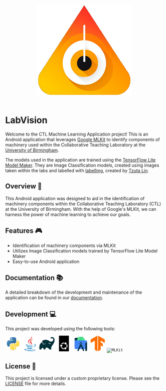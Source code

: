 &nbsp;
<div id="header" align="center">
  <img src="https://github.com/Jack-Development/LabVision/blob/main/Resources/logo.png" width="300"/>
</div>
&nbsp;

# LabVision

Welcome to the CTL Machine Learning Application project! This is an Android application that leverages [Google MLKit](https://developers.google.com/ml-kit/) to identify components of machinery used within the Collaborative Teaching Laboratory at the [University of Birmingham](https://www.birmingham.ac.uk/index.aspx).

The models used in the application are trained using the [TensorFlow Lite Model Maker](https://www.tensorflow.org/lite/models/modify/model_maker). They are Image Classification models, created using images taken within the labs and labelled with [labelImg](https://github.com/tzutalin/labelImg), created by [Tzuta Lin](http://tzutalin.github.io/).

## Overview 📝

This Android application was designed to aid in the identification of machinery components within the Collaborative Teaching Laboratory (CTL) at the University of Birmingham. With the help of Google's MLKit, we can harness the power of machine learning to achieve our goals. 

## Features 🎮

- Identification of machinery components via MLKit
- Utilizes Image Classification models trained by TensorFlow Lite Model Maker
- Easy-to-use Android application

## Documentation 📚

A detailed breakdown of the development and maintenance of the application can be found in our [documentation](https://github.com/Jack-Development/CTLMachineLearning/blob/main/CTL_AR_Training_Documentation_2_0.pdf).

## Development 💻

This project was developed using the following tools:

<code><img height="50" src="https://github.com/devicons/devicon/blob/master/icons/python/python-original.svg" alt="python"></code>
<code><img height="50" src="https://github.com/devicons/devicon/blob/master/icons/java/java-original.svg" alt="java"></code>
<code><img height="50" src="https://github.com/devicons/devicon/blob/master/icons/gradle/gradle-plain.svg" alt="gradle"></code>
<code><img height="50" src="https://github.com/devicons/devicon/blob/master/icons/ubuntu/ubuntu-plain.svg" alt="ubuntu"></code>
<code><img height="50" src="https://github.com/devicons/devicon/blob/master/icons/androidstudio/androidstudio-original.svg" alt="AndroidStudio"></code>
<code><img height="50" src="https://github.com/devicons/devicon/blob/master/icons/tensorflow/tensorflow-original.svg" alt="TensorFlow"></code>
<code><img height="50" src="https://developers.google.com/ml-kit/images/homepage/hero.png" alt="MLKit"></code>

## License 📄

This project is licensed under a custom proprietary license. Please see the [LICENSE](LICENSE) file for more details.
